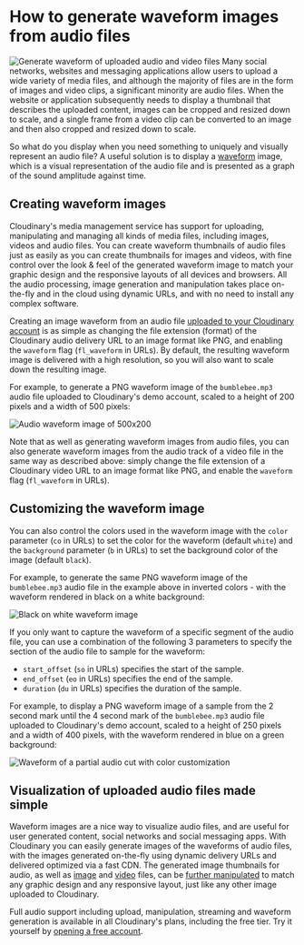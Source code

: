 # How to generate waveform images from audio files

![Generate waveform of uploaded audio and video files](https://res.cloudinary.com/cloudinary/image/upload/w_500/waveform_post.png)
Many social networks, websites and messaging applications allow users to upload a wide variety of media files, and although the majority of files are in the form of images and video clips, a significant minority are audio files. When the website or application subsequently needs to display a thumbnail that describes the uploaded content, images can be cropped and resized down to scale, and a single frame from a video clip can be converted to an image and then also cropped and resized down to scale. 

So what do you display when you need something to uniquely and visually represent an audio file? A useful solution is to display a [waveform](https://en.wikipedia.org/wiki/Waveform) image, which is a visual representation of the audio file and is presented as a graph of the sound amplitude against time.

## Creating waveform images
  
Cloudinary's media management service has support for uploading, manipulating and managing all kinds of media files, including images, videos and audio files. You can create waveform thumbnails of audio files just as easily as you can create thumbnails for images and videos, with fine control over the look & feel of the generated waveform image to match your graphic design and the responsive layouts of all devices and browsers. All the audio processing, image generation and manipulation takes place on-the-fly and in the cloud using dynamic URLs, and with no need to install any complex software.

  
Creating an image waveform from an audio file [uploaded to your Cloudinary account](https://cloudinary.com/documentation/upload_videos) is as simple as changing the file extension (format) of the Cloudinary audio delivery URL to an image format like PNG, and enabling the `waveform` flag (`fl_waveform` in URLs). By default, the resulting waveform image is delivered with a high resolution, so you will also want to scale down the resulting image.

For example, to generate a PNG waveform image of the `bumblebee.mp3` audio file uploaded to Cloudinary's demo account, scaled to a height of 200 pixels and a width of 500 pixels:
  
![Audio waveform image of 500x200](https://res.cloudinary.com/demo/video/upload/h_200,w_500,fl_waveform/bumblebee.png)

  
Note that as well as generating waveform images from audio files, you can also generate waveform images from the audio track of a video file in the same way as described above: simply change the file extension of a Cloudinary video URL to an image format like PNG, and enable the `waveform` flag (`fl_waveform` in URLs).


## Customizing the waveform image
  
You can also control the colors used in the waveform image with the `color` parameter (`co` in URLs) to set the color for the waveform (default `white`) and the `background` parameter (`b` in URLs) to set the background color of the image (default `black`). 

  
For example, to generate the same PNG waveform image of the `bumblebee.mp3` audio file in the example above in inverted colors - with the waveform rendered in black on a white background:

  
![Black on white waveform image](https://res.cloudinary.com/demo/video/upload/h_200,w_500,fl_waveform,co_black,b_white/bumblebee.png)

  
If you only want to capture the waveform of a specific segment of the audio file, you can use a combination of the following 3 parameters to specify the section of the audio file to sample for the waveform:

 *  `start_offset` (`so` in URLs) specifies the start of the sample.
 * `end_offset` (`eo` in URLs) specifies the end of the sample.
 * `duration` (`du` in URLs) specifies the duration of the sample.
 
For example, to display a PNG waveform image of a sample from the 2 second mark until the 4 second mark of the `bumblebee.mp3` audio file uploaded to Cloudinary's demo account, scaled to a height of 250 pixels and a width of 400 pixels, with the waveform rendered in blue on a green background:
  
![Waveform of a partial audio cut with color customization](https://res.cloudinary.com/demo/video/upload/h_250,w_400,fl_waveform,so_2,eo_4,co_blue,b_rgb:02b30a/bumblebee.png)

## Visualization of uploaded audio files made simple
  
Waveform images are a nice way to visualize audio files, and are useful for user generated content, social networks and social messaging apps. With Cloudinary you can easily generate images of the waveforms of audio files, with the images generated on-the-fly using dynamic delivery URLs and delivered optimized via a fast CDN. The generated image thumbnails for audio, as well as [image](https://cloudinary.com/documentation/image_transformations#resize_dimensions) and [video](https://cloudinary.com/documentation/video_manipulation_and_delivery#generating_video_thumbnails) files, can be [further manipulated](https://cloudinary.com/documentation/image_transformations) to match any graphic design and any responsive layout, just like any other image uploaded to Cloudinary. 

Full audio support including upload, manipulation, streaming and waveform generation is available in all Cloudinary's plans, including the free tier. Try it yourself by [opening a free account](https://cloudinary.com/signup).